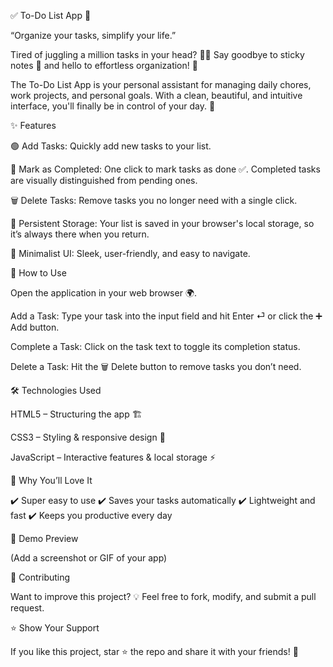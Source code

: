 
✅ To-Do List App 🚀

“Organize your tasks, simplify your life.”

Tired of juggling a million tasks in your head? 🧠💭
Say goodbye to sticky notes 📝 and hello to effortless organization! 🎯

The To-Do List App is your personal assistant for managing daily chores, work projects, and personal goals. With a clean, beautiful, and intuitive interface, you'll finally be in control of your day. 🌟

✨ Features

🟢 Add Tasks: Quickly add new tasks to your list.

📝 Mark as Completed: One click to mark tasks as done ✅. Completed tasks are visually distinguished from pending ones.

🗑️ Delete Tasks: Remove tasks you no longer need with a single click.

💾 Persistent Storage: Your list is saved in your browser's local storage, so it’s always there when you return.

🎨 Minimalist UI: Sleek, user-friendly, and easy to navigate.

🚀 How to Use

Open the application in your web browser 🌍.

Add a Task: Type your task into the input field and hit Enter ⏎ or click the ➕ Add button.

Complete a Task: Click on the task text to toggle its completion status.

Delete a Task: Hit the 🗑️ Delete button to remove tasks you don’t need.

🛠️ Technologies Used

HTML5 – Structuring the app 🏗️

CSS3 – Styling & responsive design 🎨

JavaScript – Interactive features & local storage ⚡

🎯 Why You’ll Love It

✔️ Super easy to use
✔️ Saves your tasks automatically
✔️ Lightweight and fast
✔️ Keeps you productive every day

📸 Demo Preview 

(Add a screenshot or GIF of your app)

🤝 Contributing

Want to improve this project? 💡
Feel free to fork, modify, and submit a pull request.

⭐ Show Your Support

If you like this project, star ⭐ the repo and share it with your friends! 🚀

